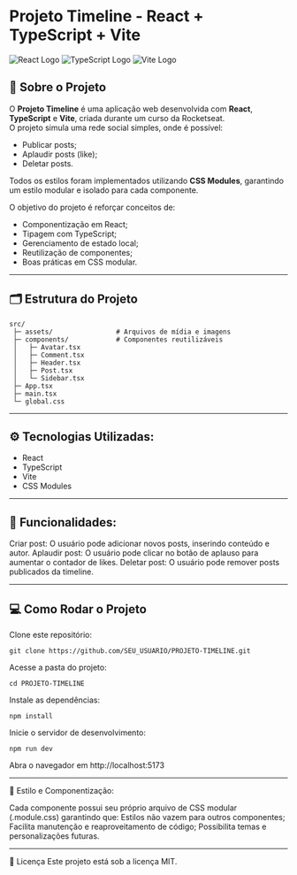 # Projeto Timeline - React + TypeScript + Vite

![React Logo](https://img.shields.io/badge/React-20232A?style=for-the-badge&logo=react&logoColor=61DAFB)
![TypeScript Logo](https://img.shields.io/badge/TypeScript-007ACC?style=for-the-badge&logo=typescript&logoColor=white)
![Vite Logo](https://img.shields.io/badge/Vite-646CFF?style=for-the-badge&logo=vite&logoColor=white)

## 📌 Sobre o Projeto

O **Projeto Timeline** é uma aplicação web desenvolvida com **React**, **TypeScript** e **Vite**, criada durante um curso da Rocketseat.  
O projeto simula uma rede social simples, onde é possível:

- Publicar posts;
- Aplaudir posts (like);
- Deletar posts.

Todos os estilos foram implementados utilizando **CSS Modules**, garantindo um estilo modular e isolado para cada componente.  

O objetivo do projeto é reforçar conceitos de:

- Componentização em React;
- Tipagem com TypeScript;
- Gerenciamento de estado local;
- Reutilização de componentes;
- Boas práticas em CSS modular.

---

## 🗂 Estrutura do Projeto

```text
src/
 ├─ assets/                # Arquivos de mídia e imagens
 ├─ components/            # Componentes reutilizáveis
 │   ├─ Avatar.tsx
 │   ├─ Comment.tsx
 │   ├─ Header.tsx
 │   ├─ Post.tsx
 │   └─ Sidebar.tsx
 ├─ App.tsx
 ├─ main.tsx
 └─ global.css
```
---

## ⚙ Tecnologias Utilizadas:

- React
- TypeScript
- Vite
- CSS Modules

---

## 🚀 Funcionalidades:

Criar post: O usuário pode adicionar novos posts, inserindo conteúdo e autor.
Aplaudir post: O usuário pode clicar no botão de aplauso para aumentar o contador de likes.
Deletar post: O usuário pode remover posts publicados da timeline.

---

## 💻 Como Rodar o Projeto

Clone este repositório:

```
git clone https://github.com/SEU_USUARIO/PROJETO-TIMELINE.git
```

Acesse a pasta do projeto:
```
cd PROJETO-TIMELINE
```

Instale as dependências:
```
npm install
```

Inicie o servidor de desenvolvimento:
```
npm run dev
```

Abra o navegador em http://localhost:5173

---

📐 Estilo e Componentização:

Cada componente possui seu próprio arquivo de CSS modular (.module.css) garantindo que:
Estilos não vazem para outros componentes;
Facilita manutenção e reaproveitamento de código;
Possibilita temas e personalizações futuras.

---

📝 Licença
Este projeto está sob a licença MIT.

